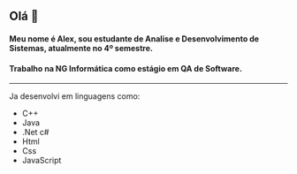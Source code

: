 ## Olá 👋

#### Meu nome é Alex, sou estudante de Analise e Desenvolvimento de Sistemas, atualmente no 4º semestre.
#### Trabalho na NG Informática como estágio em QA de Software.
---

Ja desenvolvi em linguagens como:

- C++
- Java
- .Net c#
- Html
- Css
- JavaScript

          
          
